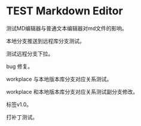 # TEST Markdown Editor

测试MD编辑器与普通文本编辑器对md文件的影响。

本地分支推送到远程库分支测试。

测试远程分支下拉。

bug 修复。

workplace 与本地版本库分支对应关系测试。

workplace 和本地版本库分支对应关系测试副分支修改。

标签v1.0。

打补丁测试。

